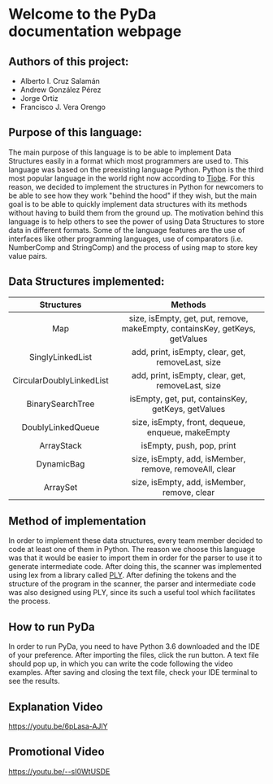 # Welcome to the PyDa documentation webpage
## Authors of this project:

 - Alberto I. Cruz Salamán
 - Andrew González Pérez
 - Jorge Ortiz 
 - Francisco J. Vera Orengo
 
## Purpose of this language:
The main purpose of this language is to be able to implement Data Structures easily in a format which most programmers are used to. This language was based on the preexisting language Python. Python is the third most popular language in the world right now according to [Tiobe](https://www.tiobe.com/tiobe-index/). For this reason, we decided to implement the structures in Python for newcomers to be able to see how they work "behind the hood" if they wish, but the main goal is to be able to quickly implement data structures with its methods without having to build them from the ground up. The motivation behind this language is to help others to see the power of using Data Structures to store data in different formats. Some of the language features are the use of interfaces like other programming languages, use of comparators (i.e. NumberComp and StringComp) and the process of using map to store key value pairs.

## Data Structures implemented:

|        Structures        |                                   Methods                                   |
|:------------------------:|:---------------------------------------------------------------------------:|
| Map                      | size, isEmpty, get, put, remove, makeEmpty, containsKey, getKeys, getValues |
| SinglyLinkedList         | add, print, isEmpty, clear, get, removeLast, size                           |
| CircularDoublyLinkedList | add, print, isEmpty, clear, get, removeLast, size                           |
| BinarySearchTree         | isEmpty, get, put, containsKey, getKeys, getValues                          |
| DoublyLinkedQueue        | size, isEmpty, front, dequeue, enqueue, makeEmpty                           |
| ArrayStack               | isEmpty, push, pop, print                                                   |
| DynamicBag               | size, isEmpty, add, isMember, remove, removeAll, clear                      |
| ArraySet                 | size, isEmpty, add, isMember, remove, clear                                 |

## Method of implementation
In order to implement these data structures, every team member decided to code at least one of them in Python. The reason we choose this language was that it would be easier to import them in order for the parser to use it to generate intermediate code. After doing this, the scanner was implemented using lex from a library called [PLY](https://www.dabeaz.com/ply/). After defining the tokens and the structure of the program in the scanner, the parser and intermediate code was also designed using PLY, since its such a useful tool which facilitates the process. 

## How to run PyDa
In order to run PyDa, you need to have Python 3.6 downloaded and the IDE of your preference. After importing the files, click the run button. A text file should pop up, in which you can write the code following the video examples. After saving and closing the text file, check your IDE terminal to see the results. 


## Explanation Video
https://youtu.be/6pLasa-AJlY

## Promotional Video
https://youtu.be/--sI0WtUSDE


